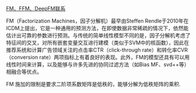 [FM、FFM、DeepFM联系](https://zhuanlan.zhihu.com/p/61096338)

FM（Factorization Machines，因子分解机）最早由Steffen Rendle于2010年在ICDM上提出，它是一种通用的预测方法，在即使数据非常稀疏的情况下，依然能估计出可靠的参数进行预测。与传统的简单线性模型不同的是，因子分解机考虑了特征间的交叉，对所有嵌套变量交互进行建模（类似于SVM中的核函数），因此在推荐系统和计算广告领域关注的点击率CTR（click-through rate）和转化率CVR（conversion rate）两项指标上有着良好的表现。此外，FM的模型还具有可以用线性时间来计算，以及能够与许多先进的协同过滤方法（如Bias MF、svd++等）相融合等优点。


FM 施加的限制是要求二阶项系数矩阵是低秩的，能够分解为低秩矩阵的乘积.
